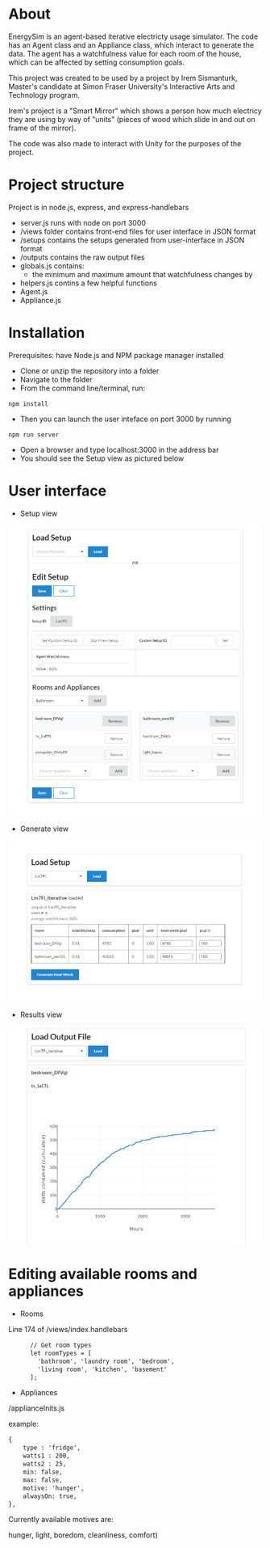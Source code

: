 # About

EnergySim is an agent-based iterative electricty usage simulator. The code has an Agent class and an Appliance class, which interact to generate the data. The agent has a watchfulness value for each room of the house, which can be affected
by setting consumption goals. 

This project was created to be used by a project by Irem Sismanturk, Master's candidate at Simon Fraser University's Interactive Arts and Technology program. 

Irem's project is a "Smart Mirror" which shows a person how much electricy they are using by way of "units" (pieces of wood which slide in and out on frame of the mirror).

The code was also made to interact with Unity for the purposes of the project.

# Project structure 

Project is in node.js, express, and express-handlebars

- server.js runs with node on port 3000
- /views folder contains front-end files for user interface in JSON format
- /setups contains the setups generated from user-interface in JSON format
- /outputs contains the raw output files
- globals.js contains:
  - the minimum and maximum amount that watchfulness changes by
- helpers.js contins a few helpful functions 
- Agent.js 
- Appliance.js

# Installation

Prerequisites: have Node.js and NPM package manager installed

- Clone or unzip the repository into a folder
- Navigate to the folder
- From the command line/terminal, run: 
``` 
npm install 
```
- Then you can launch the user inteface on port 3000 by running
```
npm run server
```
- Open a browser and type localhost:3000 in the address bar
- You should see the Setup view as pictured below

# User interface

- Setup view 

![setup view](https://raw.githubusercontent.com/nicktchernikov/energysim/master/documentation/images/setup.PNG?raw=true)


- Generate view

![generate view](https://raw.githubusercontent.com/nicktchernikov/energysim/master/documentation/images/generate.PNG?raw=true)

- Results view

![generate view](https://raw.githubusercontent.com/nicktchernikov/energysim/master/documentation/images/results-2.PNG?raw=true)

# Editing available rooms and appliances

- Rooms

Line 174 of /views/index.handlebars

```
      // Get room types 
      let roomTypes = [
        'bathroom', 'laundry room', 'bedroom', 
        'living room', 'kitchen', 'basement'
      ];
```

- Appliances

/applianceInits.js

example:

``` 	
{
    type : 'fridge',
    watts1 : 200,
    watts2 : 25, 
    min: false,
    max: false,
    motive: 'hunger',
    alwaysOn: true,
},
```

Currently available motives are:

hunger, light, boredom, cleanliness, comfort)
